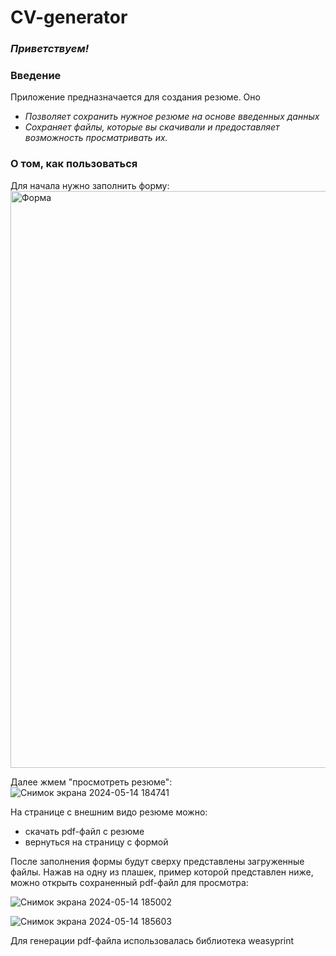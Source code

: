 # __CV-generator__

### **_Приветствуем!_**

### Введение

Приложение предназначается для создания резюме. Оно
* _Позволяет сохранить нужное резюме на основе введенных данных_
* _Сохраняет файлы, которые вы скачивали и предоставляет возможность просматривать их._
 
### О том, как пользоваться

Для начала нужно заполнить форму:
<img width="923" alt="Форма" src="https://github.com/IWorkForFood/resume/assets/152487755/fdbf3868-2a4c-483b-922f-795d4eabd349">

Далее жмем "просмотреть резюме":
![Снимок экрана 2024-05-14 184741](https://github.com/IWorkForFood/resume/assets/152487755/0dd1e548-be7a-4d6b-bf18-743b8d5b0192)

На странице с внешним видо резюме можно:
* скачать pdf-файл с резюме
* вернуться на страницу с формой

После заполнения формы будут сверху представлены загруженные файлы. Нажав на одну из плашек, пример которой представлен ниже, можно открыть сохраненный pdf-файл для просмотра:

![Снимок экрана 2024-05-14 185002](https://github.com/IWorkForFood/resume/assets/152487755/eb5ecb8e-8631-4b37-91b0-ed57be03f222)

![Снимок экрана 2024-05-14 185603](https://github.com/IWorkForFood/resume/assets/152487755/ded55469-47b1-4c5b-9b00-594e2fe3760e)

Для генерации pdf-файла использовалась библиотека weasyprint


